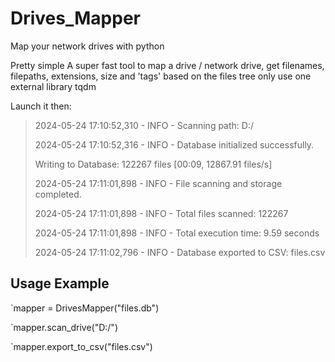# Drives_Mapper
Map your network drives with python

Pretty simple
A super fast tool to map a drive / network drive, get filenames, filepaths, extensions, size and  'tags' based on the files tree
only use one external library tqdm

Launch it then:
> 2024-05-24 17:10:52,310 - INFO - Scanning path: D:/
> 
> 2024-05-24 17:10:52,316 - INFO - Database initialized successfully.
> 
> Writing to Database: 122267 files [00:09, 12867.91 files/s]
> 
> 2024-05-24 17:11:01,898 - INFO - File scanning and storage completed.
> 
> 2024-05-24 17:11:01,898 - INFO - Total files scanned: 122267
> 
> 2024-05-24 17:11:01,898 - INFO - Total execution time: 9.59 seconds
> 
> 2024-05-24 17:11:02,796 - INFO - Database exported to CSV: files.csv


## Usage Example

`mapper = DrivesMapper("files.db")

`mapper.scan_drive("D:/")

`mapper.export_to_csv("files.csv")
